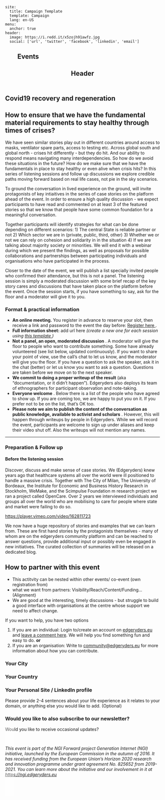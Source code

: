<Webkit>

<Config>

```
site:
  title: Campaign Template
  template: Campaign
  lang: en-US
menu: 
  anchor: true
header:
  image: https://i.redd.it/x5zojh91awfz.jpg
  social: ['url', 'twitter', 'facebook', 'linkedin', 'email']

```

</Config>

<Menu>

## Events

</Menu>

<Header>

## Header

</Header>

<Content>

## Covid19 recovery and regeneration 

<Text>

## How to ensure that we have the fundamental material requirements to stay healthy through times of crises?

We have seen similar stories play out in different countries around access to masks, ventilator spare parts, access to testing etc. Across global south and global north - crises hit differently - but they do hit. And our ability to respond means navigating many interdependencies. So how do we avoid these situations in the future? How do we make sure that we have the fundamentals in place to stay healthy or even alive when crisis hits? In this series of listening sessions and follow up discussions we explore credible paths moving forward based on real life cases, not pie in the sky scenarios.

To ground the conversation in lived experience on the ground, will invite protagonists of key intiaitives in the series of case stories on the platform ahead of the event. In order to ensure a high quality discussion - we expect participants to have read and commented on at least 3 of the featured stories so that we know that people have some common foundation for a meaningful conversation.

Together participants will identify strategies for what can be done depending on different scenarios: 1) The central State is reliable partner or not 2) Which sector we are in (private, public, third, other) 3) Whether we or not we can rely on cohesion and solidarity in in the situation 4) If we are talking about majority society or minorities. We will end it with a webinar during which we present the findings, as well as proposals for possible collaborations and partnerships between participating individuals and organisations who have participated in the process.

Closer to the date of the event, we will publish a list specially invited people who confirmed their attendance, but this is not a panel. The listening session is simply a moderated discussion with some brief recap of the key story cares and discussions that have taken place on the platform before the event. Once the session starts, if you have something to say, ask for the floor and a moderator will give it to you.

</Text>

</Content>

<Content>

<Text>

### Format & practical information

* **An online meeting.** You register in advance to reserve your slot, then receive a link and password to the event the day before: [Register here ](https://covid19-summit.netlify.app/).
* **Full information sheet:** add url here *(create a new one for each session using [this template ](https://edgeryders.eu/t/listening-session-participant-information-sheet-template/13405))*
* **Not a panel, an open, moderated discussion** . A moderator will give the floor to people who want to contribute something. Some have already volunteered (see list below, updated continuously). If you want to share your point of view, use the call’s chat to let us know, and the moderator will give you the floor. If you have a question to ask the speaker, ask it in the chat (better) or let us know you want to ask a question. Questions are taken before we move on to the next speaker.
* **We commit to doing a proper writeup of the result** (aka “documentation, or it didn’t happen”). Edgeryders also deploys its team of ethnographers for participant observation and note-taking.
* **Everyone welcome** . Below there is a list of the people who have agreed to show up. If you are coming too, we are happy to put you on it. If you prefer not to be on the list, that’s OK too.
* **Please note we aim to publish the content of the conversation as public knowledge, available to activist and scholars** . However, this will happen through writeups by people in Edgeryders. While we will record the event, participants are welcome to sign up under aliases and keep their video shut off. Also the writeups will not mention any names. 

---

### Preparation & Follow up

#### Before the listening session

Discover, discuss and make sense of case stories. We (Edgeryders) knew years ago that healthcare systems all over the world were ill positioned to handle a massive crisis. Together with The City of Milan, The University of Bordeaux, the Institute for Economic and Business History Research in Stockholm, WeMake, and the Scimpulse Foundation m research project we ran a project called OpenCare. Over 2 years we interviewed individuals and groups all over the world who are mobilising to care for people where state and market were failing to do so.

https://player.vimeo.com/video/162811723

We now have a huge repository of stories and examples that we can learn from. These are first hand stories by the protagonists themselves - many of whom are on the edgeryders community platform and can be reached to answer questions, provide additional input or possibly even be engaged in new initiatives. The curated collection of summaries will be released on a dedicated blog.

</Text>

</Content>

<Content id="Partner">

## How to partner with this event

<Text>

* This actitvity can be nested within other events/ co-event (own registration from)
* what we want from partners: Visibility/Reach/Content/Funding… (Alignment)
* We are good at the interesting, timely discussions - but struggle to build a good interface with organisations at the centre whose support we need to affect change.

If you want to help, you have two options

1. If you are an individual: Login to/create an account on [edgeryders.eu](http://edgeryders.eu) and [leave a comment here](https://edgeryders.eu/t/sneak-peek-covid19-resilient-livelihoods-an-online-summit/13296). We will help you find something fun and easy to do.
**or**
2. If you are an organisation: Write to [community@edgeryders.eu](mailto:community@edgeryders.eu) for more information about how you can contribute.

</Text>

<Form account='true' topic='12345'>
<Field id="city" type="text" placeholder="City" required="true">

### Your City

</Field>

<Field id="country" type="text" placeholder="Country" required="true">

### Your Country

</Field>

<Field id="site" type="text" placeholder="Your Website" required="true">

### Your Personal Site / LinkedIn profile

</Field>

<Field id="bio" type="textarea" placeholder="Tell us a bit about yourself">

Please provide 2-4 sentences about your life experience as it relates to your domain, or anything else you would like to add. (Optional)

</Field>

<Field id="newsletter" type="boolean">

### Would you like to also subscribe to our newsletter?
Would you like to receive occasional updates?

</Field>

</Form>

</Content>

<Content id="Section 3" style="background: url('https://edgeryders.eu/uploads/default/original/2X/e/e5a48a0f6157e9b76a7c2983f2d1d6655b9e2db6.jpeg') 50% 10%; background-attachment: fixed; background-size: cover; padding: 40px 0 40px">

<Text style="background: rgba(255,255,255,0.3); width: 60%; padding: 30px;">

*This event is part of the NGI Forward project Generation Internet (NGI) initiative, launched by the European Commission in the autumn of 2016. It has received funding from the European Union’s Horizon 2020 research and innovation programme under grant agreement No. 825652 from 2019-2021. You can learn more about the initiative and our involvement in it at [https://ngi.edgeryders.eu ](https://ngi.edgeryders.eu/)*

</Text>

</Content>
</Webkit>
